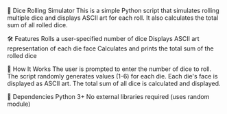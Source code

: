 🎲 Dice Rolling Simulator
This is a simple Python script that simulates rolling multiple dice and displays ASCII art for each roll. It also calculates the total sum of all rolled dice.

🛠 Features
Rolls a user-specified number of dice
Displays ASCII art representation of each die face
Calculates and prints the total sum of the rolled dice

📜 How It Works
The user is prompted to enter the number of dice to roll.
The script randomly generates values (1-6) for each die.
Each die's face is displayed as ASCII art.
The total sum of all dice is calculated and displayed.

🔗 Dependencies
Python 3+
No external libraries required (uses random module)
